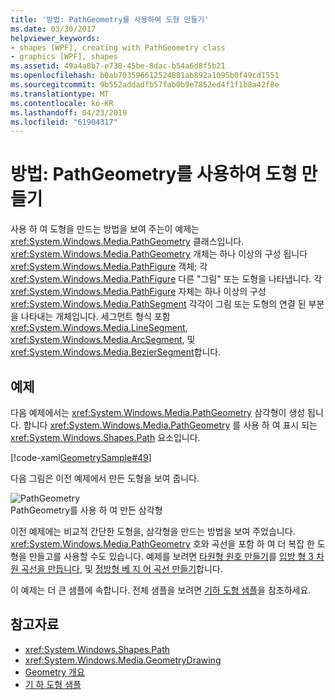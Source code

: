 ```yaml
---
title: '방법: PathGeometry를 사용하여 도형 만들기'
ms.date: 03/30/2017
helpviewer_keywords:
- shapes [WPF], creating with PathGeometry class
- graphics [WPF], shapes
ms.assetid: 49a4a8b7-e738-45be-8dac-b54a6d8f5b21
ms.openlocfilehash: b0ab703596612524881ab892a1095b0f49cd1551
ms.sourcegitcommit: 9b552addadfb57fab0b9e7852ed4f1f1b8a42f8e
ms.translationtype: MT
ms.contentlocale: ko-KR
ms.lasthandoff: 04/23/2019
ms.locfileid: "61904317"
---
```

# <a name="how-to-create-a-shape-by-using-a-pathgeometry"></a>방법: PathGeometry를 사용하여 도형 만들기
사용 하 여 도형을 만드는 방법을 보여 주는이 예제는 <xref:System.Windows.Media.PathGeometry> 클래스입니다. <xref:System.Windows.Media.PathGeometry> 개체는 하나 이상의 구성 됩니다 <xref:System.Windows.Media.PathFigure> 객체; 각 <xref:System.Windows.Media.PathFigure> 다른 "그림" 또는 도형을 나타냅니다. 각 <xref:System.Windows.Media.PathFigure> 자체는 하나 이상의 구성 <xref:System.Windows.Media.PathSegment> 각각이 그림 또는 도형의 연결 된 부분을 나타내는 개체입니다. 세그먼트 형식 포함 <xref:System.Windows.Media.LineSegment>, <xref:System.Windows.Media.ArcSegment>, 및 <xref:System.Windows.Media.BezierSegment>합니다.  
  
## <a name="example"></a>예제  
 다음 예제에서는 <xref:System.Windows.Media.PathGeometry> 삼각형이 생성 됩니다. 합니다 <xref:System.Windows.Media.PathGeometry> 를 사용 하 여 표시 되는 <xref:System.Windows.Shapes.Path> 요소입니다.  
  
 [!code-xaml[GeometrySample#49](~/samples/snippets/csharp/VS_Snippets_Wpf/GeometrySample/CS/pathgeometryexample.xaml#49)]  
  
 다음 그림은 이전 예제에서 만든 도형을 보여 줍니다.  
  
 ![PathGeometry](./media/wcpsdk-graphicsmm-pathgeometry-triangle.gif "wcpsdk_graphicsmm_pathgeometry_triangle")  
PathGeometry를 사용 하 여 만든 삼각형  
  
 이전 예제에는 비교적 간단한 도형을, 삼각형을 만드는 방법을 보여 주었습니다. <xref:System.Windows.Media.PathGeometry> 호와 곡선을 포함 하 여 더 복잡 한 도형을 만들고를 사용할 수도 있습니다. 예제를 보려면 [타원형 원호 만들기](how-to-create-an-elliptical-arc.md)를 [입방 형 3 차원 곡선을 만듭니다](how-to-create-a-cubic-bezier-curve.md), 및 [정방형 베 지 어 곡선 만들기](how-to-create-a-quadratic-bezier-curve.md)합니다.  
  
 이 예제는 더 큰 샘플에 속합니다. 전체 샘플을 보려면 [기하 도형 샘플](https://go.microsoft.com/fwlink/?LinkID=159989)을 참조하세요.  
  
## <a name="see-also"></a>참고자료

- <xref:System.Windows.Shapes.Path>
- <xref:System.Windows.Media.GeometryDrawing>
- [Geometry 개요](geometry-overview.md)
- [기 하 도형 샘플](https://go.microsoft.com/fwlink/?LinkID=159989)
